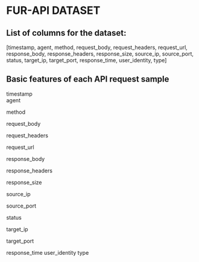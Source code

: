 # FUR-API DATASET

## List of columns for the dataset:
[timestamp,	agent,	method,	request_body,	request_headers,	request_url,	response_body,	response_headers,	response_size,	source_ip,	source_port,	status,	target_ip,	target_port,	response_time,	user_identity,	type]

## Basic features of each API request sample
timestamp  
agent  

method  

request_body  

request_headers  

request_url  

response_body  

response_headers  

response_size  

source_ip  

source_port  

status  

target_ip  

target_port  

response_time
user_identity
type
